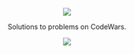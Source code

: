 [CopyrightLicense]:./license.md
<p align="center">
	<a href="https://www.codewars.com/users/ali_moustafa"><img src="https://camo.githubusercontent.com/cb4c166d570c91abfa45e548c281b2d374faa4213a3690ad880a76098ce91fc4/68747470733a2f2f73656375726573657276657263646e2e6e65742f3136302e3135332e3133382e35332f3631302e3334312e6d7966747075706c6f61642e636f6d2f77702d636f6e74656e742f75706c6f6164732f323031372f30392f636f6465776172732e706e67" ></a>
</p>
<p align="center">
    Solutions to problems on CodeWars.
</p>
<p align="center">
	<img src="https://img.shields.io/badge/Language-Python-blue.svg">
	</p>
